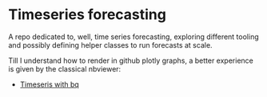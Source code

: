 # Timeseries forecasting
A repo dedicated to, well, time series forecasting, exploring different tooling and possibly defining helper classes to run forecasts at scale.

Till I understand how to render in github plotly graphs, a better experience is given by the classical nbviewer:  
- [Timeseris with bq](https://nbviewer.jupyter.org/github/nlong-ds/timeseries-forecasting/blob/master/iowa_alcohol_timeseries.ipynb)
